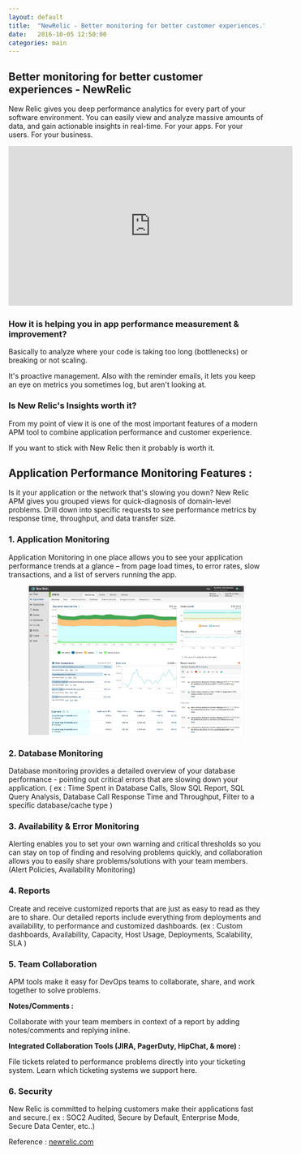```yaml
---
layout: default
title:  "NewRelic - Better monitoring for better customer experiences."
date:   2016-10-05 12:50:00
categories: main
---
```


<h2><span>Better monitoring for better customer experiences - NewRelic </span></h2>


New Relic gives you deep performance analytics for every part of your software environment. You can easily view and analyze massive amounts of data, and gain actionable insights in real-time. For your apps. For your users. For your business.


<div class="video-container"><iframe width="560" height="315" src="https://www.youtube.com/embed/A_Awh607y94?rel=0&amp;showinfo=0" frameborder="0" allowfullscreen></iframe></div>



<h3>How it is helping you in app performance measurement & improvement?</h3>


Basically to analyze where your code is taking too long (bottlenecks) or breaking or not scaling. 

It's proactive management. Also with the reminder emails, it lets you keep an eye on metrics you sometimes log, but aren't looking at.


<h3>Is New Relic's Insights worth it?</h3>

From my point of view it is one of the most important features of a modern APM tool to combine application performance and customer experience.

If you want to stick with New Relic then it probably is worth it.



<h2> Application Performance Monitoring Features : </h2>

Is it your application or the network that's slowing you down? New Relic APM gives you grouped views for quick-diagnosis of domain-level problems. Drill down into specific requests to see performance metrics by response time, throughput, and data transfer size.



<h3>1. Application Monitoring </h3>

Application Monitoring in one place allows you to see your application performance trends at a glance – from page load times, to error rates, slow transactions, and a list of servers running the app.


<figure><img src="/images/nr.png" title="Application Monitoring"></figure>



<h3>2. Database Monitoring </h3>

Database monitoring provides a detailed overview of your database performance - pointing out critical errors that are slowing down your application. ( ex : Time Spent in Database Calls, Slow SQL Report, SQL Query Analysis, Database Call Response Time and Throughput, Filter to a specific database/cache type )



<h3>3. Availability & Error Monitoring </h3>

Alerting enables you to set your own warning and critical thresholds so you can stay on top of finding and resolving problems quickly, and collaboration allows you to easily share problems/solutions with your team members. (Alert Policies, Availability Monitoring)



<h3>4. Reports </h3>

Create and receive customized reports that are just as easy to read as they are to share. Our detailed reports include everything from deployments and availability, to performance and customized dashboards. (ex : Custom dashboards, Availability, Capacity, Host Usage, Deployments, Scalability, SLA )


<h3>5. Team Collaboration </h3>

APM tools make it easy for DevOps teams to collaborate, share, and work together to solve problems.

<strong>Notes/Comments : </strong>

Collaborate with your team members in context of a report by adding notes/comments and replying inline.

<strong>Integrated Collaboration Tools (JIRA, PagerDuty, HipChat, & more) : </strong>

File tickets related to performance problems directly into your ticketing system. Learn which ticketing systems we support here.


<h3>6. Security </h3>

New Relic is committed to helping customers make their applications fast and secure.( ex : SOC2 Audited, Secure by Default, Enterprise Mode, Secure Data Center, etc..) 


Reference : <a href="https://newrelic.com/application-monitoring/features" target="_blank">newrelic.com</a> 